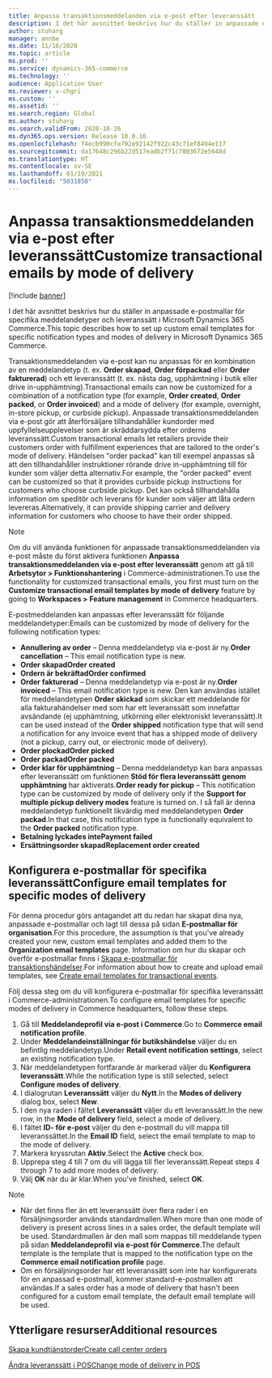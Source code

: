 ```yaml
---
title: Anpassa transaktionsmeddelanden via e-post efter leveranssätt
description: I det här avsnittet beskrivs hur du ställer in anpassade e-postmallar för specifika meddelandetyper och leveranssätt i Microsoft Dynamics 365 Commerce.
author: stuharg
manager: annbe
ms.date: 11/16/2020
ms.topic: article
ms.prod: ''
ms.service: dynamics-365-commerce
ms.technology: ''
audience: Application User
ms.reviewer: v-chgri
ms.custom: ''
ms.assetid: ''
ms.search.region: Global
ms.author: stuharg
ms.search.validFrom: 2020-10-26
ms.dyn365.ops.version: Release 10.0.16
ms.openlocfilehash: f4ecb990cfe792e92142f922c43c71ef8494e117
ms.sourcegitcommit: da17648c296b22d517eadb2f71c7803672e5648d
ms.translationtype: HT
ms.contentlocale: sv-SE
ms.lasthandoff: 01/19/2021
ms.locfileid: "5031858"
---
```

# <a name="customize-transactional-emails-by-mode-of-delivery"></a><span data-ttu-id="3001d-103">Anpassa transaktionsmeddelanden via e-post efter leveranssätt</span><span class="sxs-lookup"><span data-stu-id="3001d-103">Customize transactional emails by mode of delivery</span></span>

[!include [banner](includes/banner.md)]

<span data-ttu-id="3001d-104">I det här avsnittet beskrivs hur du ställer in anpassade e-postmallar för specifika meddelandetyper och leveranssätt i Microsoft Dynamics 365 Commerce.</span><span class="sxs-lookup"><span data-stu-id="3001d-104">This topic describes how to set up custom email templates for specific notification types and modes of delivery in Microsoft Dynamics 365 Commerce.</span></span>

<span data-ttu-id="3001d-105">Transaktionsmeddelanden via e-post kan nu anpassas för en kombination av en meddelandetyp (t. ex. **Order skapad**, **Order förpackad** eller **Order fakturerad**) och ett leveranssätt (t. ex. nästa dag, upphämtning i butik eller drive in-upphämtning).</span><span class="sxs-lookup"><span data-stu-id="3001d-105">Transactional emails can now be customized for a combination of a notification type (for example, **Order created**, **Order packed**, or **Order invoiced**) and a mode of delivery (for example, overnight, in-store pickup, or curbside pickup).</span></span> <span data-ttu-id="3001d-106">Anpassade transaktionsmeddelanden via e-post gör att återförsäljare tillhandahåller kundorder med uppfyllelseupplevelser som är skräddarsydda efter orderns leveranssätt.</span><span class="sxs-lookup"><span data-stu-id="3001d-106">Custom transactional emails let retailers provide their customers order with fulfillment experiences that are tailored to the order's mode of delivery.</span></span> <span data-ttu-id="3001d-107">Händelsen "order packad" kan till exempel anpassas så att den tillhandahåller instruktioner rörande drive in-upphämtning till för kunder som väljer detta alternativ.</span><span class="sxs-lookup"><span data-stu-id="3001d-107">For example, the "order packed" event can be customized so that it provides curbside pickup instructions for customers who choose curbside pickup.</span></span> <span data-ttu-id="3001d-108">Det kan också tillhandahålla information om speditör och leverans för kunder som väljer att låta ordern levereras.</span><span class="sxs-lookup"><span data-stu-id="3001d-108">Alternatively, it can provide shipping carrier and delivery information for customers who choose to have their order shipped.</span></span>

> [!NOTE]
> <span data-ttu-id="3001d-109">Om du vill använda funktionen för anpassade transaktionsmeddelanden via e-post måste du först aktivera funktionen **Anpassa transaktionsmeddelanden via e-post efter leveranssätt** genom att gå till **Arbetsytor \> Funktionshantering** i Commerce-administrationen.</span><span class="sxs-lookup"><span data-stu-id="3001d-109">To use the functionality for customized transactional emails, you first must turn on the **Customize transactional email templates by mode of delivery** feature by going to **Workspaces \> Feature management** in Commerce headquarters.</span></span>

<span data-ttu-id="3001d-110">E-postmeddelanden kan anpassas efter leveranssätt för följande meddelandetyper:</span><span class="sxs-lookup"><span data-stu-id="3001d-110">Emails can be customized by mode of delivery for the following notification types:</span></span>

- <span data-ttu-id="3001d-111">**Annullering av order** – Denna meddelandetyp via e-post är ny.</span><span class="sxs-lookup"><span data-stu-id="3001d-111">**Order cancellation** – This email notification type is new.</span></span>
- <span data-ttu-id="3001d-112">**Order skapad**</span><span class="sxs-lookup"><span data-stu-id="3001d-112">**Order created**</span></span>
- <span data-ttu-id="3001d-113">**Ordern är bekräftad**</span><span class="sxs-lookup"><span data-stu-id="3001d-113">**Order confirmed**</span></span>
- <span data-ttu-id="3001d-114">**Order fakturerad** – Denna meddelandetyp via e-post är ny.</span><span class="sxs-lookup"><span data-stu-id="3001d-114">**Order invoiced** – This email notification type is new.</span></span> <span data-ttu-id="3001d-115">Den kan användas istället för meddelandetypen **Order skickad** som skickar ett meddelande för alla fakturahändelser med som har ett leveranssätt som innefattar avsändande (ej upphämtning, utkörning eller elektroniskt leveranssätt).</span><span class="sxs-lookup"><span data-stu-id="3001d-115">It can be used instead of the **Order shipped** notification type that will send a notification for any invoice event that has a shipped mode of delivery (not a pickup, carry out, or electronic mode of delivery).</span></span>
- <span data-ttu-id="3001d-116">**Order plockad**</span><span class="sxs-lookup"><span data-stu-id="3001d-116">**Order picked**</span></span>
- <span data-ttu-id="3001d-117">**Order packad**</span><span class="sxs-lookup"><span data-stu-id="3001d-117">**Order packed**</span></span>
- <span data-ttu-id="3001d-118">**Order klar för upphämtning** – Denna meddelandetyp kan bara anpassas efter leveranssätt om funktionen **Stöd för flera leveranssätt genom upphämtning** har aktiverats.</span><span class="sxs-lookup"><span data-stu-id="3001d-118">**Order ready for pickup** – This notification type can be customized by mode of delivery only if the **Support for multiple pickup delivery modes** feature is turned on.</span></span> <span data-ttu-id="3001d-119">I så fall är denna meddelandetyp funktionellt likvärdig med meddelandetypen **Order packad**.</span><span class="sxs-lookup"><span data-stu-id="3001d-119">In that case, this notification type is functionally equivalent to the **Order packed** notification type.</span></span>
- <span data-ttu-id="3001d-120">**Betalning lyckades inte**</span><span class="sxs-lookup"><span data-stu-id="3001d-120">**Payment failed**</span></span>
- <span data-ttu-id="3001d-121">**Ersättningsorder skapad**</span><span class="sxs-lookup"><span data-stu-id="3001d-121">**Replacement order created**</span></span>

## <a name="configure-email-templates-for-specific-modes-of-delivery"></a><span data-ttu-id="3001d-122">Konfigurera e-postmallar för specifika leveranssätt</span><span class="sxs-lookup"><span data-stu-id="3001d-122">Configure email templates for specific modes of delivery</span></span>

<span data-ttu-id="3001d-123">För denna procedur görs antagandet att du redan har skapat dina nya, anpassade e-postmallar och lagt till dessa på sidan **E-postmallar för organisation**.</span><span class="sxs-lookup"><span data-stu-id="3001d-123">For this procedure, the assumption is that you've already created your new, custom email templates and added them to the **Organization email templates** page.</span></span> <span data-ttu-id="3001d-124">Information om hur du skapar och överför e-postmallar finns i [Skapa e-postmallar för transaktionshändelser](email-templates-transactions.md).</span><span class="sxs-lookup"><span data-stu-id="3001d-124">For information about how to create and upload email templates, see [Create email templates for transactional events](email-templates-transactions.md).</span></span>

<span data-ttu-id="3001d-125">Följ dessa steg om du vill konfigurera e-postmallar för specifika leveranssätt i Commerce-administrationen.</span><span class="sxs-lookup"><span data-stu-id="3001d-125">To configure email templates for specific modes of delivery in Commerce headquarters, follow these steps.</span></span>

1. <span data-ttu-id="3001d-126">Gå till **Meddelandeprofil via e-post i Commerce**.</span><span class="sxs-lookup"><span data-stu-id="3001d-126">Go to **Commerce email notification profile**.</span></span>
1. <span data-ttu-id="3001d-127">Under **Meddelandeinställningar för butikshändelse** väljer du en befintlig meddelandetyp.</span><span class="sxs-lookup"><span data-stu-id="3001d-127">Under **Retail event notification settings**, select an existing notification type.</span></span>
1. <span data-ttu-id="3001d-128">När meddelandetypen fortfarande är markerad väljer du **Konfigurera leveranssätt**.</span><span class="sxs-lookup"><span data-stu-id="3001d-128">While the notification type is still selected, select **Configure modes of delivery**.</span></span>
1. <span data-ttu-id="3001d-129">I dialogrutan **Leveranssätt** väljer du **Nytt**.</span><span class="sxs-lookup"><span data-stu-id="3001d-129">In the **Modes of delivery** dialog box, select **New**.</span></span>
1. <span data-ttu-id="3001d-130">I den nya raden i fältet **Leveranssätt** väljer du ett leveranssätt.</span><span class="sxs-lookup"><span data-stu-id="3001d-130">In the new row, in the **Mode of delivery** field, select a mode of delivery.</span></span>
1. <span data-ttu-id="3001d-131">I fältet **ID- för e-post** väljer du den e-postmall du vill mappa till leveranssättet.</span><span class="sxs-lookup"><span data-stu-id="3001d-131">In the **Email ID** field, select the email template to map to the mode of delivery.</span></span>
1. <span data-ttu-id="3001d-132">Markera kryssrutan **Aktiv**.</span><span class="sxs-lookup"><span data-stu-id="3001d-132">Select the **Active** check box.</span></span>
1. <span data-ttu-id="3001d-133">Upprepa steg 4 till 7 om du vill lägga till fler leveranssätt.</span><span class="sxs-lookup"><span data-stu-id="3001d-133">Repeat steps 4 through 7 to add more modes of delivery.</span></span>
1. <span data-ttu-id="3001d-134">Välj **OK** när du är klar.</span><span class="sxs-lookup"><span data-stu-id="3001d-134">When you've finished, select **OK**.</span></span>

> [!NOTE]
> - <span data-ttu-id="3001d-135">När det finns fler än ett leveranssätt över flera rader i en försäljningsorder används standardmallen.</span><span class="sxs-lookup"><span data-stu-id="3001d-135">When more than one mode of delivery is present across lines in a sales order, the default template will be used.</span></span> <span data-ttu-id="3001d-136">Standardmallen är den mall som mappas till meddelande typen på sidan **Meddelandeprofil via e-post för Commerce**.</span><span class="sxs-lookup"><span data-stu-id="3001d-136">The default template is the template that is mapped to the notification type on the **Commerce email notification profile** page.</span></span>
> - <span data-ttu-id="3001d-137">Om en försäljningsorder har ett leveranssätt som inte har konfigurerats för en anpassad e-postmall, kommer standard-e-postmallen att användas.</span><span class="sxs-lookup"><span data-stu-id="3001d-137">If a sales order has a mode of delivery that hasn't been configured for a custom email template, the default email template will be used.</span></span>

## <a name="additional-resources"></a><span data-ttu-id="3001d-138">Ytterligare resurser</span><span class="sxs-lookup"><span data-stu-id="3001d-138">Additional resources</span></span>

[<span data-ttu-id="3001d-139">Skapa kundtjänstorder</span><span class="sxs-lookup"><span data-stu-id="3001d-139">Create call center orders</span></span>](tasks/create-call-center-orders.md)

[<span data-ttu-id="3001d-140">Ändra leveranssätt i POS</span><span class="sxs-lookup"><span data-stu-id="3001d-140">Change mode of delivery in POS</span></span>](pos-change-delivery-mode.md)
